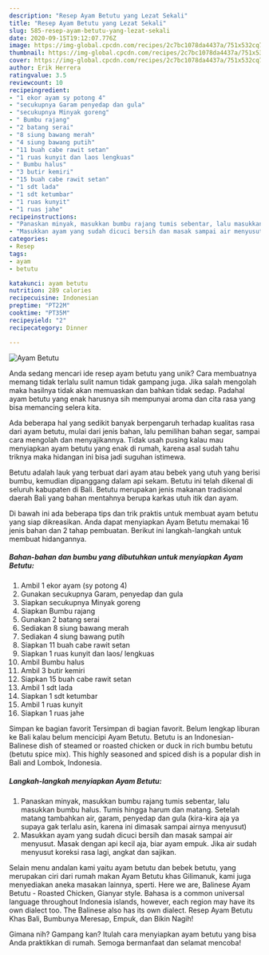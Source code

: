 ```yaml
---
description: "Resep Ayam Betutu yang Lezat Sekali"
title: "Resep Ayam Betutu yang Lezat Sekali"
slug: 585-resep-ayam-betutu-yang-lezat-sekali
date: 2020-09-15T19:12:07.776Z
image: https://img-global.cpcdn.com/recipes/2c7bc1078da4437a/751x532cq70/ayam-betutu-foto-resep-utama.jpg
thumbnail: https://img-global.cpcdn.com/recipes/2c7bc1078da4437a/751x532cq70/ayam-betutu-foto-resep-utama.jpg
cover: https://img-global.cpcdn.com/recipes/2c7bc1078da4437a/751x532cq70/ayam-betutu-foto-resep-utama.jpg
author: Erik Herrera
ratingvalue: 3.5
reviewcount: 10
recipeingredient:
- "1 ekor ayam sy potong 4"
- "secukupnya Garam penyedap dan gula"
- "secukupnya Minyak goreng"
- " Bumbu rajang"
- "2 batang serai"
- "8 siung bawang merah"
- "4 siung bawang putih"
- "11 buah cabe rawit setan"
- "1 ruas kunyit dan laos lengkuas"
- " Bumbu halus"
- "3 butir kemiri"
- "15 buah cabe rawit setan"
- "1 sdt lada"
- "1 sdt ketumbar"
- "1 ruas kunyit"
- "1 ruas jahe"
recipeinstructions:
- "Panaskan minyak, masukkan bumbu rajang tumis sebentar, lalu masukkan bumbu halus. Tumis hingga harum dan matang. Setelah matang tambahkan air, garam, penyedap dan gula (kira-kira aja ya supaya gak terlalu asin, karena ini dimasak sampai airnya menyusut)"
- "Masukkan ayam yang sudah dicuci bersih dan masak sampai air menyusut. Masak dengan api kecil aja, biar ayam empuk. Jika air sudah menyusut koreksi rasa lagi, angkat dan sajikan."
categories:
- Resep
tags:
- ayam
- betutu

katakunci: ayam betutu 
nutrition: 289 calories
recipecuisine: Indonesian
preptime: "PT22M"
cooktime: "PT35M"
recipeyield: "2"
recipecategory: Dinner

---
```



![Ayam Betutu](https://img-global.cpcdn.com/recipes/2c7bc1078da4437a/751x532cq70/ayam-betutu-foto-resep-utama.jpg)

Anda sedang mencari ide resep ayam betutu yang unik? Cara membuatnya memang tidak terlalu sulit namun tidak gampang juga. Jika salah mengolah maka hasilnya tidak akan memuaskan dan bahkan tidak sedap. Padahal ayam betutu yang enak harusnya sih mempunyai aroma dan cita rasa yang bisa memancing selera kita.

Ada beberapa hal yang sedikit banyak berpengaruh terhadap kualitas rasa dari ayam betutu, mulai dari jenis bahan, lalu pemilihan bahan segar, sampai cara mengolah dan menyajikannya. Tidak usah pusing kalau mau menyiapkan ayam betutu yang enak di rumah, karena asal sudah tahu triknya maka hidangan ini bisa jadi suguhan istimewa.

Betutu adalah lauk yang terbuat dari ayam atau bebek yang utuh yang berisi bumbu, kemudian dipanggang dalam api sekam. Betutu ini telah dikenal di seluruh kabupaten di Bali. Betutu merupakan jenis makanan tradisional daerah Bali yang bahan mentahnya berupa karkas utuh itik dan ayam.


Di bawah ini ada beberapa tips dan trik praktis untuk membuat ayam betutu yang siap dikreasikan. Anda dapat menyiapkan Ayam Betutu memakai 16 jenis bahan dan 2 tahap pembuatan. Berikut ini langkah-langkah untuk membuat hidangannya.

<!--inarticleads1-->

##### Bahan-bahan dan bumbu yang dibutuhkan untuk menyiapkan Ayam Betutu:

1. Ambil 1 ekor ayam (sy potong 4)
1. Gunakan secukupnya Garam, penyedap dan gula
1. Siapkan secukupnya Minyak goreng
1. Siapkan  Bumbu rajang
1. Gunakan 2 batang serai
1. Sediakan 8 siung bawang merah
1. Sediakan 4 siung bawang putih
1. Siapkan 11 buah cabe rawit setan
1. Siapkan 1 ruas kunyit dan laos/ lengkuas
1. Ambil  Bumbu halus
1. Ambil 3 butir kemiri
1. Siapkan 15 buah cabe rawit setan
1. Ambil 1 sdt lada
1. Siapkan 1 sdt ketumbar
1. Ambil 1 ruas kunyit
1. Siapkan 1 ruas jahe


Simpan ke bagian favorit Tersimpan di bagian favorit. Belum lengkap liburan ke Bali kalau belum mencicipi Ayam Betutu. Betutu is an Indonesian-Balinese dish of steamed or roasted chicken or duck in rich bumbu betutu (betutu spice mix). This highly seasoned and spiced dish is a popular dish in Bali and Lombok, Indonesia. 

<!--inarticleads2-->

##### Langkah-langkah menyiapkan Ayam Betutu:

1. Panaskan minyak, masukkan bumbu rajang tumis sebentar, lalu masukkan bumbu halus. Tumis hingga harum dan matang. Setelah matang tambahkan air, garam, penyedap dan gula (kira-kira aja ya supaya gak terlalu asin, karena ini dimasak sampai airnya menyusut)
1. Masukkan ayam yang sudah dicuci bersih dan masak sampai air menyusut. Masak dengan api kecil aja, biar ayam empuk. Jika air sudah menyusut koreksi rasa lagi, angkat dan sajikan.


Selain menu andalan kami yaitu ayam betutu dan bebek betutu, yang merupakan ciri dari rumah makan Ayam Betutu khas Gilimanuk, kami juga menyediakan aneka masakan lainnya, sperti. Here we are, Balinese Ayam Betutu - Roasted Chicken, Gianyar style. Bahasa is a common universal language throughout Indonesia islands, however, each region may have its own dialect too. The Balinese also has its own dialect. Resep Ayam Betutu Khas Bali, Bumbunya Meresap, Empuk, dan Bikin Nagih! 

Gimana nih? Gampang kan? Itulah cara menyiapkan ayam betutu yang bisa Anda praktikkan di rumah. Semoga bermanfaat dan selamat mencoba!
